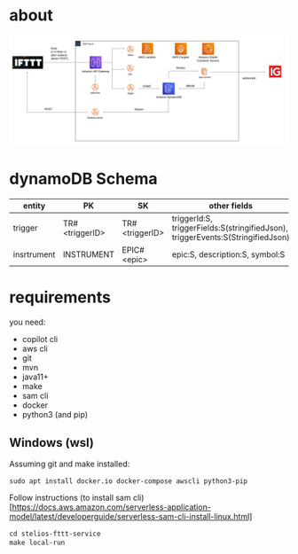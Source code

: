 
# about
![architecture](./doc/architecture.png)
# dynamoDB Schema
| entity | PK | SK | other fields
|---|---|---|---
|trigger|TR#\<triggerID\>|TR#\<triggerID\>|triggerId:S, triggerFields:S(stringifiedJson), triggerEvents:S(StringifiedJson)
|insrtrument|INSTRUMENT|EPIC#\<epic\>|epic:S, description:S, symbol:S

# requirements
you need:
- copilot cli
- aws cli
- git
- mvn
- java11+
- make
- sam cli
- docker
- python3 (and pip)

## Windows (wsl)
Assuming git and make installed:

```
sudo apt install docker.io docker-compose awscli python3-pip
```
Follow instructions (to install sam cli)[https://docs.aws.amazon.com/serverless-application-model/latest/developerguide/serverless-sam-cli-install-linux.html]

```
cd stelios-fttt-service
make local-run
```
